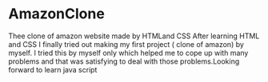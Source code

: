 # AmazonClone
Thee clone of amazon website made by  HTMLand CSS
After learning HTML and CSS I finally tried out making my first project ( clone of amazon) by myself. I tried this by myself only which helped me to cope up with many problems and that was satisfying to deal with those problems.Looking forward to learn java script 
